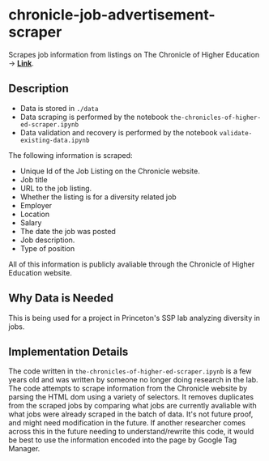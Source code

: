 # chronicle-job-advertisement-scraper

Scrapes job information from listings on The Chronicle of Higher Education -> **[Link](https://jobs.chronicle.com/jobs/faculty-positions/north-america/tenured-tenured-track/)**.

## Description
 - Data is stored in `./data` 
 - Data scraping is performed by the notebook `the-chronicles-of-higher-ed-scraper.ipynb`
 - Data validation and recovery is performed by the notebook `validate-existing-data.ipynb`

The following information is scraped:

 - Unique Id of the Job Listing on the Chronicle website.
 - Job title
 - URL to the job listing.
 - Whether the listing is for a diversity related job
 - Employer
 - Location 
 - Salary
 - The date the job was posted
 - Job description.
 - Type of position

All of this information is publicly avaliable through the Chronicle of Higher Education website.


## Why Data is Needed

This is being used for a project in Princeton's SSP lab analyzing diversity in jobs.


## Implementation Details

The code written in `the-chronicles-of-higher-ed-scraper.ipynb` is a few years old and was written 
by someone no longer doing research in the lab. The code attempts to scrape information from the 
Chronicle website by parsing the HTML dom using a variety of selectors. It removes duplicates from the 
scraped jobs by comparing what jobs are currently avaliable with what jobs were already scraped in the 
batch of data. It's not future proof, and might need modification in the future. If another researcher 
comes across this in the future needing to understand/rewrite this code, it would be best to use the
information encoded into the page by Google Tag Manager.

